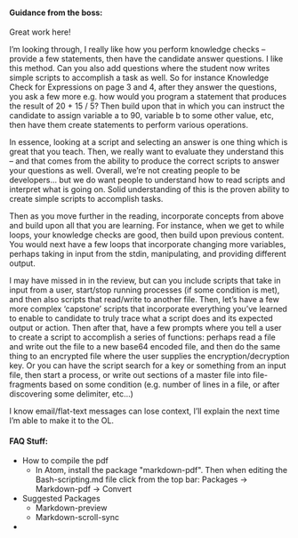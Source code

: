 #### Guidance from the boss:

Great work here!

I’m looking through, I really like how you perform knowledge checks – provide a few statements, then have the candidate answer questions.  I like this method.  Can you also add questions where the student now writes simple scripts to accomplish a task as well.  So for instance Knowledge Check for Expressions on page 3 and 4, after they answer the questions, you ask a few more e.g. how would you program a statement that produces the result of 20 + 15 / 5?  Then build upon that in which you can instruct the candidate to assign variable a to 90, variable b to some other value, etc, then have them create statements to perform various operations. 

In essence, looking at a script and selecting an answer is one thing which is great that you teach.  Then, we really want to evaluate they understand this – and that comes from the ability to produce the correct scripts to answer your questions as well.  Overall, we’re not creating people to be developers… but we do want people to understand how to read scripts and interpret what is going on.  Solid understanding of this is the proven ability to create simple scripts to accomplish tasks. 

Then as you move further in the reading, incorporate concepts from above and build upon all that you are learning.  For instance, when we get to while loops, your knowledge checks are good, then build upon previous content.  You would next have a few loops that incorporate changing more variables, perhaps taking in input from the stdin, manipulating, and providing different output.

I may have missed in in the review, but can you include scripts that take in input from a user, start/stop running processes (if some condition is met), and then also scripts that read/write to another file.  Then, let’s have a few more complex ‘capstone’ scripts that incorporate everything you’ve learned to enable to candidate to truly trace what a script does and its expected output or action.  Then after that, have a few prompts where you tell a user to create a script to accomplish a series of functions: perhaps read a file and write out the file to a new base64 encoded file, and then do the same thing to an encrypted file where the user supplies the encryption/decryption key.  Or you can have the script search for a key or something from an input file, then start a process, or write out sections of a master file into file-fragments based on some condition (e.g. number of lines in a file, or after discovering some delimiter, etc…)

I know email/flat-text messages can lose context, I’ll explain the next time I’m able to make it to the OL.

#### FAQ Stuff:
- How to compile the pdf
    - In Atom, install the package "markdown-pdf". Then when editing the Bash-scripting.md file click from the top bar: Packages -> Markdown-pdf -> Convert
- Suggested Packages
    - Markdown-preview
    - Markdown-scroll-sync
- 
    

